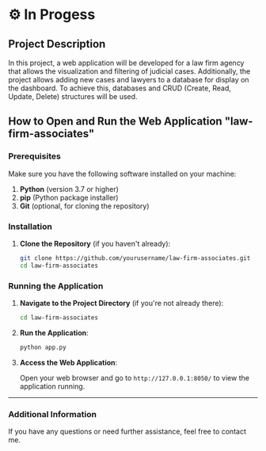 # ⚙ In Progess

## Project Description
In this project, a web application will be developed for a law firm agency that allows the visualization and filtering of judicial cases. Additionally, the project allows adding new cases and lawyers to a database for display on the dashboard. To achieve this, databases and CRUD (Create, Read, Update, Delete) structures will be used.

## How to Open and Run the Web Application "law-firm-associates"

### Prerequisites

Make sure you have the following software installed on your machine:

1. **Python** (version 3.7 or higher)
2. **pip** (Python package installer)
3. **Git** (optional, for cloning the repository)

### Installation

1. **Clone the Repository** (if you haven't already):

    ```sh
    git clone https://github.com/yourusername/law-firm-associates.git
    cd law-firm-associates
    ```

### Running the Application

1. **Navigate to the Project Directory** (if you're not already there):

    ```sh
    cd law-firm-associates
    ```

2. **Run the Application**:

    ```sh
    python app.py
    ```

3. **Access the Web Application**:

    Open your web browser and go to `http://127.0.0.1:8050/` to view the application running.

---
### Additional Information

If you have any questions or need further assistance, feel free to contact me.
